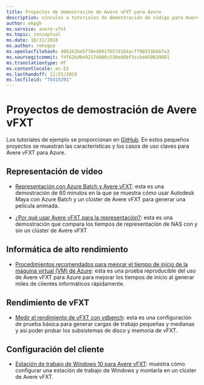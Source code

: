 ```yaml
---
title: Proyectos de demostración de Avere vFXT para Azure
description: vínculos a tutoriales de demostración de código para Avere vFXT
author: ekpgh
ms.service: avere-vfxt
ms.topic: conceptual
ms.date: 10/31/2018
ms.author: rohogue
ms.openlocfilehash: 406262be5f70ed891f657d184acff98331b6b7a3
ms.sourcegitcommit: f4f626d6e92174086c530ed9bf3ccbe058639081
ms.translationtype: HT
ms.contentlocale: es-ES
ms.lasthandoff: 12/25/2019
ms.locfileid: "75415391"
---
```

# <a name="avere-vfxt-demo-projects"></a>Proyectos de demostración de Avere vFXT

Los tutoriales de ejemplo se proporcionan en [GitHub](https://github.com/Azure/Avere). En estos pequeños proyectos se muestran las características y los casos de uso claves para Avere vFXT para Azure.

## <a name="video-rendering"></a>Representación de vídeo

* [Representación con Azure Batch y Avere vFXT](https://github.com/Azure/Avere/blob/master/docs/maya_azure_batch_avere_vfxt_demo.md): esta es una demostración de 60 minutos en la que se muestra cómo usar Autodesk Maya con Azure Batch y un clúster de Avere vFXT para generar una película animada.

* [¿Por qué usar Avere vFXT para la representación?](https://github.com/Azure/Avere/blob/master/docs/why_avere_for_rendering.md): esta es una demostración que compara los tiempos de representación de NAS con y sin un clúster de Avere vFXT

## <a name="high-performance-computing"></a>Informática de alto rendimiento

* [Procedimientos recomendados para mejorar el tiempo de inicio de la máquina virtual (VM) de Azure](https://github.com/Azure/Avere/blob/master/docs/azure_vm_provision_best_practices.md): esta es una prueba reproducible del uso de Avere vFXT para Azure para mejorar los tiempos de inicio al generar miles de clientes informáticos rápidamente.

## <a name="vfxt-performance"></a>Rendimiento de vFXT

* [Medir el rendimiento de vFXT con vdbench](https://github.com/Azure/Avere/blob/master/docs/vdbench.md): esta es una configuración de prueba básica para generar cargas de trabajo pequeñas y medianas y así poder probar los subsistemas de disco y memoria de vFXT.

## <a name="client-setup"></a>Configuración del cliente

* [Estación de trabajo de Windows 10 para Avere vFXT](https://github.com/Azure/Avere/blob/master/docs/windows_10_avere_vfxt_mounted_workstation.md): muestra cómo configurar una estación de trabajo de Windows y montarla en un clúster de Avere vFXT.
